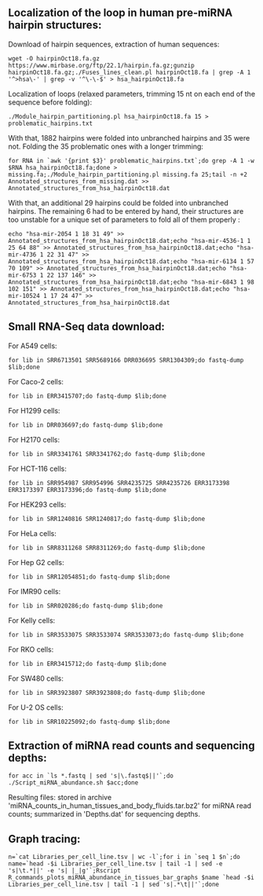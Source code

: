 ## Localization of the loop in human pre-miRNA hairpin structures: ##

Download of hairpin sequences, extraction of human sequences:

``wget -O hairpinOct18.fa.gz https://www.mirbase.org/ftp/22.1/hairpin.fa.gz;gunzip hairpinOct18.fa.gz;./Fuses_lines_clean.pl hairpinOct18.fa | grep -A 1 '^>hsa\-' | grep -v '^\-\-$' > hsa_hairpinOct18.fa``

Localization of loops (relaxed parameters, trimming 15 nt on each end of the sequence before folding):

``./Module_hairpin_partitioning.pl hsa_hairpinOct18.fa 15 > problematic_hairpins.txt``

With that, 1882 hairpins were folded into unbranched hairpins and 35 were not. Folding the 35 problematic ones with a longer trimming:

``for RNA in `awk '{print $3}' problematic_hairpins.txt`;do grep -A 1 -w $RNA hsa_hairpinOct18.fa;done > missing.fa;./Module_hairpin_partitioning.pl missing.fa 25;tail -n +2 Annotated_structures_from_missing.dat >> Annotated_structures_from_hsa_hairpinOct18.dat``

With that, an additional 29 hairpins could be folded into unbranched hairpins. The remaining 6 had to be entered by hand, their structures are too unstable for a unique set of parameters to fold all of them properly :

``echo "hsa-mir-2054 1 18 31 49" >> Annotated_structures_from_hsa_hairpinOct18.dat;echo "hsa-mir-4536-1 1 25 64 88" >> Annotated_structures_from_hsa_hairpinOct18.dat;echo "hsa-mir-4736 1 22 31 47" >> Annotated_structures_from_hsa_hairpinOct18.dat;echo "hsa-mir-6134 1 57 70 109" >> Annotated_structures_from_hsa_hairpinOct18.dat;echo "hsa-mir-6753 1 22 137 146" >> Annotated_structures_from_hsa_hairpinOct18.dat;echo "hsa-mir-6843 1 98 102 151" >> Annotated_structures_from_hsa_hairpinOct18.dat;echo "hsa-mir-10524 1 17 24 47" >> Annotated_structures_from_hsa_hairpinOct18.dat``

## Small RNA-Seq data download: ##

For A549 cells:

``for lib in SRR6713501 SRR5689166 DRR036695 SRR1304309;do fastq-dump $lib;done``

For Caco-2 cells:

``for lib in ERR3415707;do fastq-dump $lib;done``

For H1299 cells:

``for lib in DRR036697;do fastq-dump $lib;done``

For H2170 cells:

``for lib in SRR3341761 SRR3341762;do fastq-dump $lib;done``

For HCT-116 cells:

``for lib in SRR954987 SRR954996 SRR4235725 SRR4235726 ERR3173398 ERR3173397 ERR3173396;do fastq-dump $lib;done``

For HEK293 cells:

``for lib in SRR1240816 SRR1240817;do fastq-dump $lib;done``

For HeLa cells:

``for lib in SRR8311268 SRR8311269;do fastq-dump $lib;done``

For Hep G2 cells:

``for lib in SRR12054851;do fastq-dump $lib;done``

For IMR90 cells:

``for lib in SRR020286;do fastq-dump $lib;done``

For Kelly cells:

``for lib in SRR3533075 SRR3533074 SRR3533073;do fastq-dump $lib;done``

For RKO cells:

``for lib in ERR3415712;do fastq-dump $lib;done``

For SW480 cells:

``for lib in SRR3923807 SRR3923808;do fastq-dump $lib;done``

For U-2 OS cells:

``for lib in SRR10225092;do fastq-dump $lib;done``


## Extraction of miRNA read counts and sequencing depths: ##

``for acc in `ls *.fastq | sed 's|\.fastq$||'`;do ./Script_miRNA_abundance.sh $acc;done``

Resulting files: stored in archive 'miRNA_counts_in_human_tissues_and_body_fluids.tar.bz2' for miRNA read counts; summarized in 'Depths.dat' for sequencing depths.

## Graph tracing: ##

``n=`cat Libraries_per_cell_line.tsv | wc -l`;for i in `seq 1 $n`;do name=`head -$i Libraries_per_cell_line.tsv | tail -1 | sed -e 's|\t.*||' -e 's| |_|g'`;Rscript R_commands_plots_miRNA_abundance_in_tissues_bar_graphs $name `head -$i Libraries_per_cell_line.tsv | tail -1 | sed 's|.*\t||'`;done``
